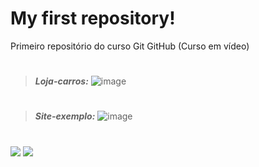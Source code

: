 # My first repository!
 Primeiro repositório do curso Git GitHub (Curso em vídeo)
 #
 #
 >__*Loja-carros:*__
 ![image](https://user-images.githubusercontent.com/92181116/138372131-f9c16bd7-6f67-4130-9448-059dc5668bbe.png)
#
 >__*Site-exemplo:*__
![image](https://user-images.githubusercontent.com/92181116/138372203-29423ce2-73ac-4048-900f-d89dbaa07676.png)
#
<a href="https://github.com/Patricia-Bandeira" target="_blank"><img src="https://img.shields.io/badge/GitHub-100000?style=for-the-badge&logo=github&logoColor=white" target="_blank"></a> 
<a href = "mailto:patriciabandeira.2611@gmail.com"><img src="https://img.shields.io/badge/-Gmail-%23333?style=for-the-badge&logo=gmail&logoColor=white" target="_blank"></a>


